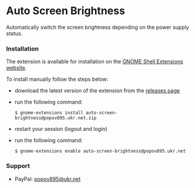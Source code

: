 # Auto Screen Brightness

Automatically switch the screen brightness depending on the power supply status.

### Installation

The extension is available for installation on the [GNOME Shell Extensions website](https://extensions.gnome.org/extension/7263/auto-screen-brightness/).

To install manually follow the steps below:

- download the latest version of the extension from the [releases page](https://github.com/popov895/auto-screen-brightness/releases)
- run the following command:

   `$ gnome-extensions install auto-screen-brightness@popov895.ukr.net.zip`

- restart your session (logout and login)
- run the following command:

   `$ gnome-extensions enable auto-screen-brightness@popov895.ukr.net`

### Support

- PayPal: popov895@ukr.net
